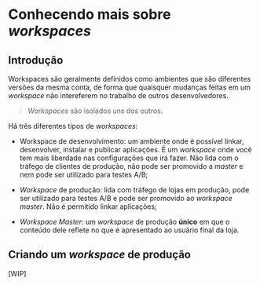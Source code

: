# Conhecendo mais sobre _workspaces_

## Introdução

Workspaces são geralmente definidos como ambientes que são diferentes versões da mesma conta, de forma que quaisquer mudanças feitas em um _workspace_ não intereferem no trabalho de outros desenvolvedores.

> _Workspaces_ são isolados uns dos outros.


Há três diferentes tipos de _workspaces_:

- Workspace de desenvolvimento: um ambiente onde é possível linkar, desenvolver, instalar e publicar aplicações. É um _workspace_ onde você tem mais liberdade nas configurações que irá fazer. Não lida com o tráfego de clientes de produção, não pode ser promovido a _master_ e nem pode ser utilizado para testes A/B;

- _Workspace_ de produção: lida com tráfego de lojas em produção, pode ser utilizado para testes A/B e pode ser promovido ao _workspace master_. Não é permitido linkar aplicações;

- _Workspace Master_: um _workspace_ de produção **único** em que o conteúdo dele reflete no que é apresentado ao usuário final da loja.

## Criando um _workspace_ de produção
[WIP]